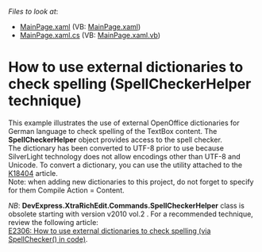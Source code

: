 <!-- default file list -->
*Files to look at*:

* [MainPage.xaml](./CS/GetStartedSpellChecker/MainPage.xaml) (VB: [MainPage.xaml](./VB/GetStartedSpellChecker/MainPage.xaml))
* [MainPage.xaml.cs](./CS/GetStartedSpellChecker/MainPage.xaml.cs) (VB: [MainPage.xaml.vb](./VB/GetStartedSpellChecker/MainPage.xaml.vb))
<!-- default file list end -->
# How to use external dictionaries to check spelling (SpellCheckerHelper technique)


<p>This example illustrates the use of external OpenOffice dictionaries for German language to check spelling of the TextBox content. The <strong>SpellCheckerHelper</strong> object provides access to the spell checker. <br />
The dictionary has been converted to UTF-8 prior to use because SilverLight technology does not allow encodings other than UTF-8 and Unicode. To convert a dictionary, you can use the utility attached to the <a href="https://www.devexpress.com/Support/Center/p/K18404">K18404</a> article.<br />
Note: when adding new dictionaries to this project, do not forget to specify for them Compile Action = Content.</p><p><i>NB</i>: <strong>DevExpress.XtraRichEdit.Commands.SpellCheckerHelper</strong> class is obsolete starting with version v2010 vol.2 . For a recommended technique, review the following article:<br />
<a href="https://www.devexpress.com/Support/Center/p/E2306">E2306: How to use external dictionaries to check spelling (via SpellChecker() in code)</a>.</p>

<br/>


